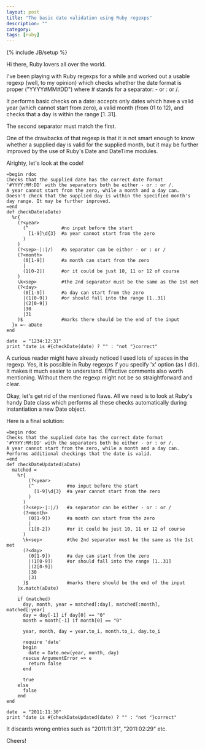 ```yaml
---
layout: post
title: "The basic date validation using Ruby regexps"
description: ""
category: 
tags: [ruby]
---
```

{% include JB/setup %}

Hi there, Ruby lovers all over the world.

I've been playing with Ruby regexps for a while and worked out a usable regexp (well, to my opinion) which checks whether the date format is proper ("YYYY#MM#DD") where # stands for a separator: - or : or /.

It performs basic checks on a date: accepts only dates which have a valid year (which cannot start from zero), a valid month (from 01 to 12), and checks that a day is within the range \[1..31\].

The second separator must match the first.

One of the drawbacks of that regexp is that it is not smart enough to know whether a supplied day is valid for the supplied month, but it may be further improved by the use of Ruby's Date and DateTime modules.

Alrighty, let's look at the code!

    =begin rdoc
    Checks that the supplied date has the correct date format '#YYYY:MM:DD' with the separators both be either - or : or /.
    A year cannot start from the zero, while a month and a day can.
    Doesn't check that the supplied day is within the specified month's day range. It may be further improved.
    =end
    def checkDate(aDate)
      %r{
        (?<year>
          (^            #no input before the start
            [1-9]\d{3}  #a year cannot start from the zero
          ) 
        )
        (?<sep>-|:|/)   #a separator can be either - or : or / 
        (?<month>       
          (0[1-9])      #a month can start from the zero
          |
          (1[0-2])      #or it could be just 10, 11 or 12 of course
        )
        \k<sep>         #the 2nd separator must be the same as the 1st met
        (?<day>
          (0[1-9])      #a day can start from the zero
          |(1[0-9])     #or should fall into the range [1..31]
          |(2[0-9])
          |30
          |31
        )$              #marks there should be the end of the input
      }x =~ aDate
    end

    date  = "1234:12:31"
    print "date is #{checkDate(date) ? "" : "not "}correct"

A curious reader might have already noticed I used lots of spaces in the regexp. Yes, it is possible in Ruby regexps if you specify 'x' option (as I did). It makes it much easier to understand. Effective comments also worth mentioning. Without them the regexp might not be so straightforward and clear.

Okay, let's get rid of the mentioned flaws. All we need is to look at Ruby's handy Date class which performs all these checks automatically during instantiation a new Date object.

Here is a final solution:

    =begin rdoc
    Checks that the supplied date has the correct date format '#YYYY:MM:DD' with the separators both be either - or : or /.
    A year cannot start from the zero, while a month and a day can.
    Performs additional checkings that the date is valid.
    =end
    def checkDateUpdated(aDate)
      matched =
        %r{
            (?<year>
            (^            #no input before the start
              [1-9]\d{3}  #a year cannot start from the zero
            )
          )
          (?<sep>-|:|/)   #a separator can be either - or : or /
          (?<month>
            (0[1-9])      #a month can start from the zero
            |
            (1[0-2])      #or it could be just 10, 11 or 12 of course
          )
          \k<sep>         #the 2nd separator must be the same as the 1st met
          (?<day>
            (0[1-9])      #a day can start from the zero
            |(1[0-9])     #or should fall into the range [1..31]
            |(2[0-9])
            |30
            |31
          )$              #marks there should be the end of the input
        }x.match(aDate)

        if (matched)
          day, month, year = matched[:day], matched[:month], matched[:year]
          day = day[-1] if day[0] == "0"
          month = month[-1] if month[0] == "0"

          year, month, day = year.to_i, month.to_i, day.to_i

          require 'date'
          begin
            date = Date.new(year, month, day)
          rescue ArgumentError => e
            return false
          end

          true
        else
          false
        end
    end
     
    date  = "2011:11:30"
    print "date is #{checkDateUpdated(date) ? "" : "not "}correct"

It discards wrong entries such as "2011:11:31", "2011:02:29" etc.

Cheers!


